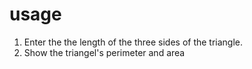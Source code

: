 # usage

1. Enter the the length of the three sides of the triangle.
2. Show the triangel's perimeter and area
